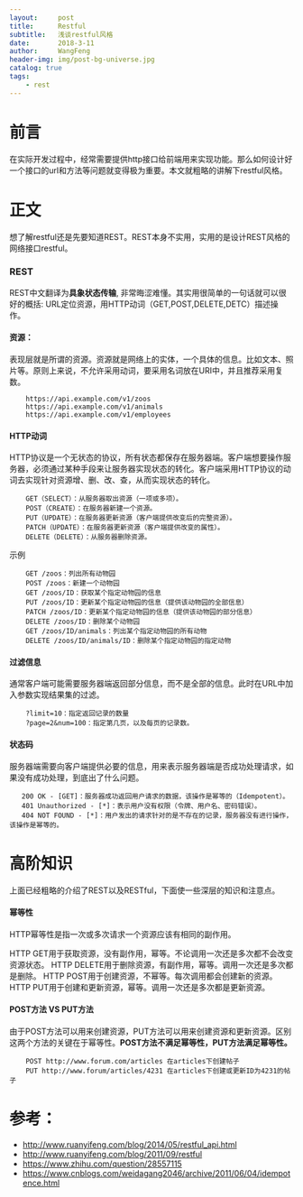 ```yaml
---
layout:     post
title:      Restful
subtitle:   浅谈restful风格
date:       2018-3-11
author:     WangFeng
header-img: img/post-bg-universe.jpg
catalog: true
tags:
    - rest
---
```



# 前言

在实际开发过程中，经常需要提供http接口给前端用来实现功能。那么如何设计好一个接口的url和方法等问题就变得极为重要。本文就粗略的讲解下restful风格。


# 正文

想了解restful还是先要知道REST。REST本身不实用，实用的是设计REST风格的网络接口restful。

### REST

REST中文翻译为**具象状态传输**, 非常晦涩难懂。其实用很简单的一句话就可以很好的概括: URL定位资源，用HTTP动词（GET,POST,DELETE,DETC）描述操作。

#### 资源：

表现层就是所谓的资源。资源就是网络上的实体，一个具体的信息。比如文本、照片等。原则上来说，不允许采用动词，要采用名词放在URI中，并且推荐采用复数。

```restful
    https://api.example.com/v1/zoos
    https://api.example.com/v1/animals
    https://api.example.com/v1/employees
```

#### HTTP动词

HTTP协议是一个无状态的协议，所有状态都保存在服务器端。客户端想要操作服务器，必须通过某种手段来让服务器实现状态的转化。客户端采用HTTP协议的动词去实现针对资源增、删、改、查，从而实现状态的转化。

```restful
    GET（SELECT）：从服务器取出资源（一项或多项）。
    POST（CREATE）：在服务器新建一个资源。
    PUT（UPDATE）：在服务器更新资源（客户端提供改变后的完整资源）。
    PATCH（UPDATE）：在服务器更新资源（客户端提供改变的属性）。
    DELETE（DELETE）：从服务器删除资源。
```
示例
```restful
    GET /zoos：列出所有动物园
    POST /zoos：新建一个动物园
    GET /zoos/ID：获取某个指定动物园的信息
    PUT /zoos/ID：更新某个指定动物园的信息（提供该动物园的全部信息）
    PATCH /zoos/ID：更新某个指定动物园的信息（提供该动物园的部分信息）
    DELETE /zoos/ID：删除某个动物园
    GET /zoos/ID/animals：列出某个指定动物园的所有动物
    DELETE /zoos/ID/animals/ID：删除某个指定动物园的指定动物
```

#### 过滤信息

通常客户端可能需要服务器端返回部分信息，而不是全部的信息。此时在URL中加入参数实现结果集的过滤。

```restful
    ?limit=10：指定返回记录的数量
    ?page=2&num=100：指定第几页，以及每页的记录数。
```

#### 状态码

服务器端需要向客户端提供必要的信息，用来表示服务器端是否成功处理请求，如果没有成功处理，到底出了什么问题。

```http status code
   200 OK - [GET]：服务器成功返回用户请求的数据，该操作是幂等的（Idempotent）。
   401 Unauthorized - [*]：表示用户没有权限（令牌、用户名、密码错误）。
   404 NOT FOUND - [*]：用户发出的请求针对的是不存在的记录，服务器没有进行操作，该操作是幂等的。
```

# 高阶知识

上面已经粗略的介绍了REST以及RESTful，下面使一些深层的知识和注意点。

#### 幂等性

HTTP幂等性是指一次或多次请求一个资源应该有相同的副作用。

HTTP GET用于获取资源，没有副作用，幂等。不论调用一次还是多次都不会改变资源状态。
HTTP DELETE用于删除资源，有副作用，幂等。调用一次还是多次都是删除。
HTTP POST用于创建资源，不幂等。每次调用都会创建新的资源。
HTTP PUT用于创建和更新资源，幂等。调用一次还是多次都是更新资源。

#### POST方法 VS PUT方法

由于POST方法可以用来创建资源，PUT方法可以用来创建资源和更新资源。区别这两个方法的关键在于幂等性。**POST方法不满足幂等性，PUT方法满足幂等性。**

```POST VS PUT
    POST http://www.forum.com/articles 在articles下创建帖子
    PUT http://www.forum/articles/4231 在articles下创建或更新ID为4231的帖子
```

# 参考：

- http://www.ruanyifeng.com/blog/2014/05/restful_api.html
- http://www.ruanyifeng.com/blog/2011/09/restful
- https://www.zhihu.com/question/28557115
- https://www.cnblogs.com/weidagang2046/archive/2011/06/04/idempotence.html
